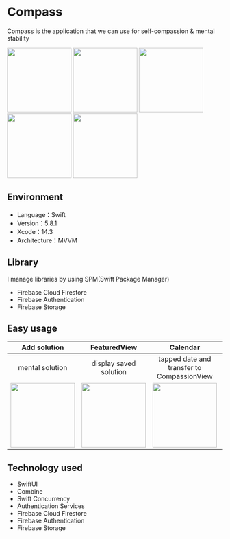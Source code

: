 # Compass
Compass is the application that we can use for self-compassion & mental stability
<p>
<img src="https://github.com/Aki-Ito/SC/assets/60352606/a5bf5c37-7f1a-47fa-97bd-4c5abe3f325e" width="150">
<img src="https://github.com/Aki-Ito/SC/assets/60352606/fe2ea110-3a5a-42aa-a3b3-36d5b4193e53" width="150">
<img src="https://github.com/Aki-Ito/SC/assets/60352606/455e22e8-86ee-422b-b0f4-3ce13e2c8ba3" width="150">
<img src="https://github.com/Aki-Ito/SC/assets/60352606/e4f20830-11e1-4748-b5b9-880cabcb9f49" width="150">
<img src="https://github.com/Aki-Ito/SC/assets/60352606/2b137ca7-8101-4297-b7ad-4ac5ba00459d" width="150">
</p>

## Environment
- Language：Swift
- Version：5.8.1
- Xcode：14.3
- Architecture：MVVM

## Library
I manage libraries by using SPM(Swift Package Manager)
- Firebase Cloud Firestore
- Firebase Authentication
- Firebase Storage

## Easy usage
|     Add solution     | FeaturedView  |   Calendar    |  Compassion   |
| :-------------: | :-------------: | :-------------: | :-------------: |
| mental solution  | display saved solution  | tapped date and transfer to CompassionView  | do self-compassion  |
|<img src="https://github.com/Aki-Ito/SC/assets/60352606/3d595683-bcd6-4126-ab3c-49ffbc7211e8" width="150">|<img src="https://github.com/Aki-Ito/SC/assets/60352606/58f44cad-989f-45b2-8804-ba00d16a63c2" width="150">|<img src="https://github.com/Aki-Ito/SC/assets/60352606/73e4a1a5-22e2-4a40-ba33-995bf674d941" width="150">|<img src="https://github.com/Aki-Ito/SC/assets/60352606/f9cf27c2-19f9-41e5-94e8-978f1b5d03e6" width="150">|

## Technology used
- SwiftUI
- Combine
- Swift Concurrency
- Authentication Services
- Firebase Cloud Firestore
- Firebase Authentication
- Firebase Storage
